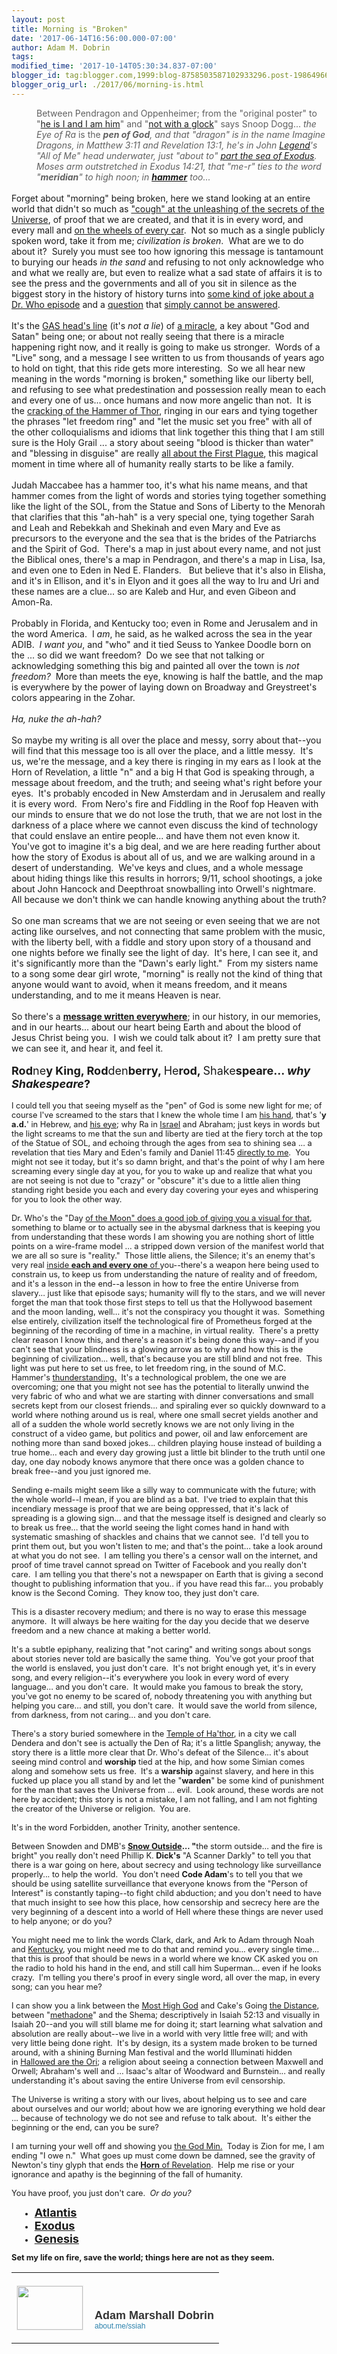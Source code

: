 ```yaml
---
layout: post
title: Morning is "Broken"
date: '2017-06-14T16:56:00.000-07:00'
author: Adam M. Dobrin
tags: 
modified_time: '2017-10-14T05:30:34.837-07:00'
blogger_id: tag:blogger.com,1999:blog-8758503587102933296.post-1986496662747182527
blogger_orig_url: ./2017/06/morning-is.html
---
```


<div dir="ltr"><blockquote style="margin:0px 0px 0px 40px;border:none;padding:0px"><div class="gmail_quote"><div dir="ltr"><div>Between Pendragon and Oppenheimer; from the &quot;original poster&quot; to &quot;<a href="https://www.youtube.com/watch?v=-hIjgofcuWU&amp;index=2&amp;list=PLgYKDBgxsoMNvBS6k4NffQQnobyUqXuMh">he is I and I am him</a>&quot; and &quot;<a href="./2017-06-08-glock-i-mean-good-luck.html">not with a glock</a>&quot; says Snoop Dogg... <i>the Eye of Ra</i> is the <i><b>pen of God</b>, and that &quot;dragon&quot; is in the name Imagine Dragons, in Matthew 3:11 and Revelation 13:1, he&#39;s in John <a href="https://fromthemachine.org/awlist4296878/MJHea/h/John_Legend_s_All_of_Me_.htm">Legend</a>&#39;s &quot;All of Me&quot; head underwater, just &quot;about to</i><i>&quot;</i><i> <a href=".//">part the sea of Exodus</a>.  Moses arm outstretched in Exodus 14:21, that &quot;me-r&quot; ties to the word &quot;<b>meridian</b>&quot; to high noon; in <b><a href="./2017-06-09-hammer.html">hammer</a></b> too...  </i></div></div></div></blockquote><div class="gmail_quote"><div dir="ltr"><div><i><br /></i></div></div><div dir="ltr">Forget about &quot;morning&quot; being broken, here we stand looking at an entire world that didn&#39;t so much as <a href="https://www.docdroid.net/ZkbjdNU/antagonizingpainxe.pdf">&quot;cough&quot; at the unleashing of the secrets of the Universe</a>, of proof that we are created, and that it is in every word, and every mall and <a href="./MICHELIN.html
">on the wheels of every car</a>.  Not so much as a single publicly spoken word, take it from me; <i>civilization is broken</i>.  What are we to do about it?  Surely you must see too how ignoring this message is tantamount to burying our heads <i>in the sand</i> and refusing to not only acknowledge who and what we really are, but even to realize what a sad state of affairs it is to see the press and the governments and all of you sit in silence as the biggest story in the history of history turns into <a href="https://www.youtube.com/watch?v=EQZLVwwY2WE">some kind of joke about a Dr. Who episode</a> and a <a href="https://www.youtube.com/watch?v=Sws3MZJIv9c&amp;list=PLgYKDBgxsoMM0iittdDlREVqTc4wn7ylK">question</a> that <a href="./JERUSALEM.html
">simply cannot be answered</a>. <div><br /></div><div>It&#39;s the <a href="https://www.youtube.com/watch?v=gaoqyaoNgX4">GAS head&#39;s line</a> (it&#39;s <i>not a lie</i>) of <a href="https://fromthemachine.org/ADAMSROD.html">a miracle</a>, a key about &quot;God and Satan&quot; being one; or about not really seeing that there is a miracle happening right now, and it really is going to make us stronger.  Words of a &quot;Live&quot; song, and a message I see written to us from thousands of years ago to hold on tight, that this ride gets more interesting.  So we all hear new meaning in the words &quot;morning is broken,&quot; something like our liberty bell, and refusing to see what predestination and possession really mean to each and every one of us... once humans and now more angelic than not.  It is the <a href="./THUNDERSTAND.html
">cracking of the Hammer of Thor</a>, ringing in our ears and tying together the phrases &quot;let freedom ring&quot; and &quot;let the music set you free&quot; with all of the other colloquialisms and idioms that link together this thing that I am still sure is the Holy Grail ... a story about seeing &quot;blood is thicker than water&quot; and &quot;blessing in disguise&quot; are really <a href="./2017-06-30-id5-i-am-stone.html">all about the First Plague</a>, this magical moment in time where all of humanity really starts to be like a family.</div><div><br /></div><div>Judah Maccabee has a hammer too, it&#39;s what his name means, and that hammer comes from the light of words and stories tying together something like the light of the SOL, from the Statue and Sons of Liberty to the Menorah that clarifies that this &quot;ah-hah&quot; is a very special one, tying together Sarah and Leah and Rebekkah and Shekinah and even Mary and Eve as precursors to the everyone and the sea that is the brides of the Patriarchs and the Spirit of God.  There&#39;s a map in just about every name, and not just the Biblical ones, there&#39;s a map in Pendragon, and there&#39;s a map in Lisa, Isa, and even one to Eden in Ned E. Flanders.   But believe that it&#39;s also in Elisha, and it&#39;s in Ellison, and it&#39;s in Elyon and it goes all the way to Iru and Uri and these names are a clue... so are Kaleb and Hur, and even Gibeon and Amon-Ra.  </div><div><br /></div><div>Probably in Florida, and Kentucky too; even in Rome and Jerusalem and in the word America.  I <i>am</i>, he said, as he walked across the sea in the year ADIB.  <i>I want you</i>, and &quot;who&quot; and it tied Seuss to Yankee Doodle born on the ... so did we want freedom?  Do we see that not talking or acknowledging something this big and painted all over the town is <i>not freedom?</i>  More than meets the eye, knowing is half the battle, and the map is everywhere by the power of laying down on Broadway and Greystreet&#39;s colors appearing in the Zohar. </div><div><br /></div><div><i>Ha, nuke the ah-hah?</i></div><div><i><br /></i></div><div>So maybe my writing is all over the place and messy, sorry about that--you will find that this message too is all over the place, and a little messy.  It&#39;s us, we&#39;re the message, and a key there is ringing in my ears as I look at the Horn of Revelation, a little &quot;n&quot; and a big H that God is speaking through, a message about freedom, and the truth; and seeing what&#39;s right before your eyes.  It&#39;s probably encoded in New Amsterdam and in Jerusalem and really it is every word.  From Nero&#39;s fire and Fiddling in the Roof fop Heaven with our minds to ensure that we do not lose the truth, that we are not lost in the darkness of a place where we cannot even discuss the kind of technology that could enslave an entire people... and have them not even know it.  You&#39;ve got to imagine it&#39;s a big deal, and we are here reading further about how the story of Exodus is about all of us, and we are walking around in a desert of understanding.  We&#39;ve keys and clues, and a whole message about hiding things like this results in horrors; 9/11, school shootings, a joke about John Hancock and Deepthroat snowballing into Orwell&#39;s nightmare.  All because we don&#39;t think we can handle knowing anything about the truth?</div><div><br /></div><div>So one man screams that we are not seeing or even seeing that we are not acting like ourselves, and not connecting that same problem with the music, with the liberty bell, with a fiddle and story upon story of a thousand and one nights before we finally see the light of day.  It&#39;s here, I can see it, and it&#39;s significantly more than the &quot;Dawn&#39;s early light.&quot;  From my sisters name to a song some dear girl wrote, &quot;morning&quot; is really not the kind of thing that anyone would want to avoid, when it means freedom, and it means understanding, and to me it means Heaven is near.</div><div><br /></div><div>So there&#39;s a <a href=".//"><b>message written everywhere</b></a>; in our history, in our memories, and in our hearts... about our heart being Earth and about the blood of Jesus Christ being you.  I wish we could talk about it?  I am pretty sure that we can see it, and hear it, and feel it.</div><div><br /></div><div><font size="4"><b>Rod</b>ne<b>y King, Rod</b>den<b>berry, </b>He<b>rod, </b>Shake<b>speare... </b><i style="font-weight:bold">why Shakespeare</i><b>?</b></font></div><div><br /></div><div><div style="font-size:12.8px">I could tell you that seeing myself as the &quot;pen&quot; of God is some new light for me; of course I&#39;ve screamed to the stars that I knew the whole time I am <a href="./the_letter_why.html" target="_blank">his hand</a>, that&#39;s &#39;<b>y a.d.</b>&#39; in Hebrew, and <a href="http://gmass.co/x/c?c=823572&amp;l=1a97660a-0a98-48c3-972f-0111ba4b6c96&amp;r=f202319d-27ed-4b8c-aebe-35e914e800a5" target="_blank">his eye</a>; why Ra in <a href="https://fromthemachine.org/OUITHEPPL.html" target="_blank">Israel</a> and Abraham; just keys in words but the light screams to me that the sun and liberty are tied at the fiery torch at the top of the Statue of SOL, and echoing through the ages from sea to shining sea ... a revelation that ties Mary and Eden&#39;s family and Daniel 11:45 <a href="./holy_water,_sang_rael.html" target="_blank">directly to me</a>.  You might not see it today, but it&#39;s so damn bright, and that&#39;s the point of why I am here screaming every single day at you, for you to wake up and realize that what you are not seeing is not due to &quot;crazy&quot; or &quot;obscure&quot; it&#39;s due to a little alien thing standing right beside you each and every day covering your eyes and whispering for you to look the other way.  </div><div style="font-size:12.8px"><br /></div><div style="font-size:12.8px">Dr. Who&#39;s the &quot;Day <a href="https://www.youtube.com/watch?v=EQZLVwwY2WE" target="_blank">of the Moon&quot; does a good job of giving you a visual for that</a>, something to blame or to actually see in the abysmal darkness that is keeping you from understanding that these words I am showing you are nothing short of little points on a wire-frame model ... a stripped down version of the manifest world that we are all so sure is &quot;reality.&quot;  Those little aliens, the Silence; it&#39;s an enemy that&#39;s very real <a href="https://fromthemachine.org/SERMON.html" target="_blank">inside <b>each and every one</b> of </a>you--there&#39;s a weapon here being used to constrain us, to keep us from understanding the nature of reality and of freedom, and it&#39;s a lesson in the end--a lesson in how to free the entire Universe from slavery... just like that episode says; humanity will fly to the stars, and we will never forget the man that took those first steps to tell us that the Hollywood basement and the moon landing, well... it&#39;s not the conspiracy you thought it was.  Something else entirely, civilization itself the technological fire of Prometheus forged at the beginning of the recording of time in a machine, in virtual reality.  There&#39;s a pretty clear reason I know this, and there&#39;s a reason it&#39;s being done this way--and if you can&#39;t see that your blindness is a glowing arrow as to why and how this is the beginning of civilization... well, that&#39;s because you are still blind and not free.  This light was put here to set us free, to let freedom ring, in the sound of M.C. Hammer&#39;s <a href="http://thunderstand.tk" target="_blank">thunderstanding.</a>  It&#39;s a technological problem, the one we are overcoming; one that you might not see has the potential to literally unwind the very fabric of who and what we are starting with dinner conversations and small secrets kept from our closest friends... and spiraling ever so quickly downward to a world where nothing around us is real, where one small secret yields another and all of a sudden the whole world secretly knows we are not only living in the construct of a video game, but politics and power, oil and law enforcement are nothing more than sand boxed jokes... children playing house instead of building a true home... each and every day growing just a little bit blinder to the truth until one day, one day nobody knows anymore that there once was a golden chance to break free--and you just ignored me.</div><div style="font-size:12.8px"><br /></div><div style="font-size:12.8px">Sending e-mails might seem like a silly way to communicate with the future; with the whole world--I mean, if you are blind as a bat.  I&#39;ve tried to explain that this incendiary message is proof that we are being oppressed, that it&#39;s lack of spreading is a glowing sign... and that the message itself is designed and clearly so to break us free... that the world seeing the light comes hand in hand with systematic smashing of shackles and chains that we cannot see.  I&#39;d tell you to print them out, but you won&#39;t listen to me; and that&#39;s the point... take a look around at what you do not see.  I am telling you there&#39;s a censor wall on the internet, and proof of time travel cannot spread on Twitter of Facebook and you really don&#39;t care.  I am telling you that there&#39;s not a newspaper on Earth that is giving a second thought to publishing information that you.. if you have read this far... you probably know is the Second Coming.  They know too, they just don&#39;t care.  </div><div style="font-size:12.8px"><br /></div><div style="font-size:12.8px">This is a disaster recovery medium; and there is no way to erase this message anymore.  It will always be here waiting for the day you decide that we deserve freedom and a new chance at making a better world.</div><div style="font-size:12.8px"><br /></div><div style="font-size:12.8px">It&#39;s a subtle epiphany, realizing that &quot;not caring&quot; and writing songs about songs about stories never told are basically the same thing.  You&#39;ve got your proof that the world is enslaved, you just don&#39;t care.  It&#39;s not bright enough yet, it&#39;s in every song, and every religion--it&#39;s everywhere you look in every word of every language... and you don&#39;t care.  It would make you famous to break the story, you&#39;ve got no enemy to be scared of, nobody threatening you with anything but helping you care... and still, you don&#39;t care.  It would save the world from silence, from darkness, from not caring... and you don&#39;t care.</div><div style="font-size:12.8px"><br /></div><div style="font-size:12.8px">There&#39;s a story buried somewhere in the <a href="https://www.unexplained-mysteries.com/forum/topic/240345-mind-control-its-been-here-the-whole-time/" target="_blank">Temple of Ha&#39;thor</a>, in a city we call Dendera and don&#39;t see is actually the Den of Ra; it&#39;s a little Spanglish; anyway, the story there is a little more clear that Dr. Who&#39;s defeat of the Silence... it&#39;s about seeing mind control and <b>worship</b> tied at the hip, and how some Simian comes along and somehow sets us free.  It&#39;s a <b>warship</b> against slavery, and here in this fucked up place you all stand by and let the &quot;<b>warden</b>&quot; be some kind of punishment for the man that saves the Universe from ... evil.  Look around, these words are not here by accident; this story is not a mistake, I am not falling, and I am not fighting the creator of the Universe or religion.  You are.</div><div style="font-size:12.8px"><br /></div><div style="font-size:12.8px">It&#39;s in the word Forbidden, another Trinity, another sentence.  </div><div style="font-size:12.8px"><br /></div><div style="font-size:12.8px">Between Snowden and DMB&#39;s <b><a href="https://www.youtube.com/watch?v=rgbMtIOIYjM" target="_blank">Snow Outside</a>... &quot;</b>the storm outside... and the fire is bright&quot; you really don&#39;t need Phillip K. <b>Dick&#39;s</b> &quot;A Scanner Darkly&quot; to tell you that there is a war going on here, about secrecy and using technology like surveillance properly... to help the world.  You don&#39;t need <b>Code Adam</b>&#39;s to tell you that we should be using satellite surveillance that everyone knows from the &quot;Person of Interest&quot; is constantly taping--to fight child abduction; and you don&#39;t need to have that much insight to see how this place, how censorship and secrecy here are the very beginning of a descent into a world of Hell where these things are never used to help anyone; or do you?</div><div style="font-size:12.8px"><br /></div><div style="font-size:12.8px">You might need me to link the words Clark, dark, and Ark to Adam through Noah and <a href="http://gmass.co/x/c?c=823572&amp;l=3a2e6810-67ea-4ff7-a63c-ae1830ffa80e&amp;r=f202319d-27ed-4b8c-aebe-35e914e800a5" target="_blank">Kentucky</a>, you might need me to do that and remind you... every single time... that this is proof that should be news in a world where we know CK asked you on the radio to hold his hand in the end, and still call him Superman... even if he looks crazy.  I&#39;m telling you there&#39;s proof in every single word, all over the map, in every song; can you hear me?</div><div style="font-size:12.8px"><br /></div><div style="font-size:12.8px">I can show you a link between the <a href="https://en.wikipedia.org/wiki/Elyon" target="_blank">Most High God</a> and Cake&#39;s Going <a href="https://vid.me/3QBg" target="_blank">the Distance</a>, between &quot;<a href="./SODOMY.html" target="_blank">methadone</a>&quot; and the Shema; descriptively in Isaiah 52:13 and visually in Isaiah 20--and you will still blame me for doing it; start learning what salvation and absolution are really about--we live in a world with very little free will; and with very little being done right.  It&#39;s by design, its a system made broken to be turned around, with a shining Burning Man festival and the world Illuminati hidden in <a href="https://fromthemachine.org/GOODOR.html" target="_blank">Hallowed are the Ori</a>; a religion about seeing a connection between Maxwell and Orwell; Abraham&#39;s well and ... Isaac&#39;s altar of Woodward and Burnstein... and really understanding it&#39;s about saving the entire Universe from evil censorship.   </div><div style="font-size:12.8px"><br /></div><div style="font-size:12.8px">The Universe is writing a story with our lives, about helping us to see and care about ourselves and our world; about how we are ignoring everything we hold dear ... because of technology we do not see and refuse to talk about.  It&#39;s either the beginning or the end, can you be sure?</div><div style="font-size:12.8px"><br /></div><div style="font-size:12.8px">I am turning your well off and showing you <a href="https://fromthemachine.org/CAKE.html" target="_blank">the God Min.</a>  Today is Zion for me, I am ending &quot;I owe n.&quot;  What goes up must come down be damned, see the gravity of Newton&#39;s tiny glyph that ends the <a href="http://thunderstand.tk" target="_blank"><b>Horn</b> of Revelation</a>.  Help me rise or your ignorance and apathy is the beginning of the fall of humanity.</div><div style="font-size:12.8px"><br /></div><div style="font-size:12.8px">You have proof, you just don&#39;t care.  <i>Or do you?</i></div><div style="font-size:12.8px"><ul><li style="margin-left:15px"><a href="./ADAMSROD.html" target="_blank"><b><font size="4">Atlantis</font></b></a><br /></li><li style="margin-left:15px"><a href="https://fromthemachine.org/OUITHEPPL.html" target="_blank"><b><font size="4">Exodus</font></b></a><br /></li><li style="margin-left:15px"><b><font size="4"><a href="https://fromthemachine.org/SIGENES.html" target="_blank">Genesis</a></font></b><br /></li></ul><div><b>Set my life on fire, save the world; things here are not as they seem.</b></div></div></div></div></div><div class="gmail_signature"><table border="0" cellpadding="0" cellspacing="0"> <tbody> <tr> <td align="left" valign="bottom" width="107" style="line-height:0;vertical-align:bottom;padding-right:10px;padding-top:20px;padding-bottom:20px"> <a href="https://about.me/ssiah" style="text-decoration:none" target="_blank"> <img src="reqs/thumbs.about.me/thumbnail/users/s/s/i/ssiah_emailsig.jpg?_1423909067_93" alt="" width="105" height="70" style="margin: 0px; padding: 0px; display: block; border: 1px solid rgb(238, 238, 238);" /> </a> </td> <td align="left" valign="bottom" style="line-height:1.1;vertical-align:bottom;padding-top:20px;padding-bottom:20px"> <img src="reqs/about.me/t/sig?u=ssiah" width="1" height="1" style="border: 0px; margin: 0px; padding: 0px; overflow: hidden;" /> <div style='font-size:18px;font-weight:bold;color:rgb(51,51,51);font-family:"Proxima Nova",Helvetica,Arial,sans-serif'>Adam Marshall Dobrin</div> <a href="https://about.me/ssiah" style='text-decoration:none;font-size:12px;color:rgb(43,130,173);font-family:"Proxima Nova",Helvetica,Arial,sans-serif' target="_blank">about.me/ssiah                  </a> </td> </tr> </tbody> </table> </div> </div><div hspace="streak-pt-mark" style="max-height:1px"><img alt="" style="width:0px;max-height:0px;overflow:hidden" src="reqs/mailfoogae.appspot.com/t?sender=aYWRhbUBmcm9tdGhlbWFjaGluZS5vcmc%3D&amp;type=zerocontent&amp;guid=ccd776d2-1f70-44cc-834e-37d76efe3a95" /><font color="#ffffff" size="1">ᐧ</font></div> 